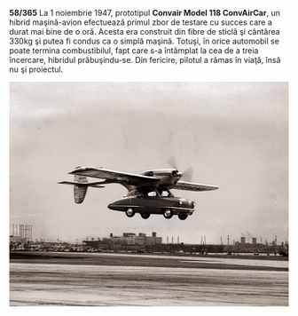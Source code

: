 **58/365** La 1 noiembrie 1947, prototipul **Convair Model 118 ConvAirCar**, un hibrid maşină-avion efectuează primul zbor de testare cu succes care a durat mai bine de o oră. Acesta era construit din fibre de sticlă şi cântărea 330kg şi putea fi condus ca o simplă maşină. Totuşi, în orice automobil se poate termina combustibilul, fapt care s-a întâmplat la cea de a treia încercare, hibridul prăbuşindu-se. Din fericire, pilotul a rămas în viaţă, însă nu şi proiectul.

![Convair Model 118 ConvAirCar](image-1.jpg)
